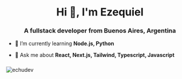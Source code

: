 <h1 align="center">Hi 👋, I'm Ezequiel</h1>
<h3 align="center">A fullstack developer from Buenos Aires, Argentina</h3>

- 🌱 I’m currently learning **Node.js, Python**

- 💬 Ask me about **React, Next.js, Tailwind, Typescript, Javascript**

<h3 align="left"></h3>
<p align="left">
</p>

<p><img align="center" src="https://github-readme-stats.vercel.app/api/top-langs?username=echudev&show_icons=true&theme=dracula&locale=en&layout=compact" alt="echudev" /></p>
